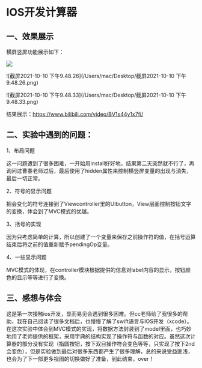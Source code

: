 # IOS开发计算器

## 一、效果展示

横屏竖屏功能展示如下：

![](https://raw.githubusercontent.com)

![截屏2021-10-10 下午9.48.26](/Users/mac/Desktop/截屏2021-10-10 下午9.48.26.png)

![截屏2021-10-10 下午9.48.33](/Users/mac/Desktop/截屏2021-10-10 下午9.48.33.png)

结果展示：https://www.bilibili.com/video/BV1s44y1x7fi/



## 二、实验中遇到的问题：

1、布局问题

​	这一问题遭到了很多困难，一开始用install好好地，结果第二天突然就不行了，再询问过曹春老师过后，最后使用了hidden属性来控制横竖屏变量的出现与消失，最后一切正常。

2、符号的显示问题

​	把会变化的符号连接到了Viewcontroller里的UIbutton，View层面控制按钮文字的变换，体会到了MVC模式的优越。

3、括号的实现

   因为只考虑简单的计算，所以创建了一个变量来保存之前操作符的值，在括号运算结束后将之前的值重新赋予pendingOp变量。

4、一些显示问题

​	MVC模式的体现，在controller模块根据提供的信息对label内容的显示，按钮颜色的显示等等进行了变换。



## 三、感想与体会

​	这是第一次接触ios开发，显而易见会遇到很多困难。但cc老师给了我很多的帮助，我在自己阅读了很多文档后，也慢慢了解了swift语言与IOS开发（xcode）。在这次实验中体会到MVC模式的实现，将数据方法封装到了model里面，也巧妙地用了老师提供的框架，采用字典的结构实现了操作符与函数的对应。虽然这次计算器的部分没有实现（指圆按钮，按下双目操作符会变色等等，只实现了按下2nd会变色），但是实验做到最后对很多东西都产生了很多理解，总的来说受益匪浅，也会为了下一部更多视图的切换做好了准备，到此结束，over！
